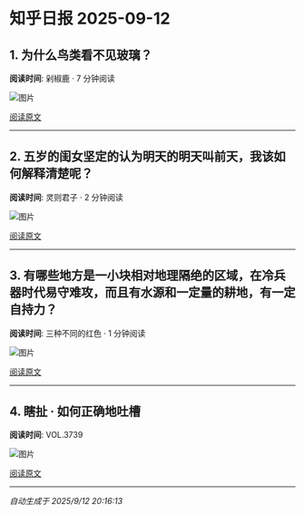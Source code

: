 # 知乎日报 2025-09-12

## 1. 为什么鸟类看不见玻璃？
**阅读时间**: 剁椒鹿 · 7 分钟阅读

![图片](https://pic1.zhimg.com/v2-699e52752da9ecc13dfb1552b3f5f913.jpg?source=8673f162)

[阅读原文](https://daily.zhihu.com/story/9783880)

---

## 2. 五岁的闺女坚定的认为明天的明天叫前天，我该如何解释清楚呢？
**阅读时间**: 灵则君子 · 2 分钟阅读

![图片](https://pic1.zhimg.com/v2-759b74a793332a3f8cdcf6bf7ba2f7d4.jpg?source=8673f162)

[阅读原文](https://daily.zhihu.com/story/9783884)

---

## 3. 有哪些地方是一小块相对地理隔绝的区域，在冷兵器时代易守难攻，而且有水源和一定量的耕地，有一定自持力？
**阅读时间**: 三种不同的红色 · 1 分钟阅读

![图片](https://pic1.zhimg.com/v2-31337ad3e0caf64b27f172eac24f926f.jpg?source=8673f162)

[阅读原文](https://daily.zhihu.com/story/9783886)

---

## 4. 瞎扯 · 如何正确地吐槽
**阅读时间**: VOL.3739

![图片](https://pic1.zhimg.com/v2-8732fd7724c0e08558f70e1438aa798f.jpg?source=8673f162)

[阅读原文](https://daily.zhihu.com/story/9783892)

---

*自动生成于 2025/9/12 20:16:13*